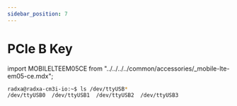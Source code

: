 ```yaml
---
sidebar_position: 7
---
```


# PCIe B Key

import MOBILELTEEM05CE from "../../../../common/accessories/\_mobile-lte-em05-ce.mdx";

<MOBILELTEEM05CE product="Radxa CM3I IO Board" model="radxa-cm3i-io" sim_installation="/img/cm3i/cm3i-io-board-sim-slot.webp" b_key_installation="/img/cm3i/cm3i-io-b-key-sim.webp" diallingI="/img/rock3/3b/rock3b-pppd-process1.webp" diallingII="/img/rock3/3b/rock3b-pppd-process2.webp"  ping_successfully="/img/rock3/3b/rock3b-ping-success.webp" >

```bash
radxa@radxa-cm3i-io:~$ ls /dev/ttyUSB*
/dev/ttyUSB0  /dev/ttyUSB1  /dev/ttyUSB2  /dev/ttyUSB3
```

</MOBILELTEEM05CE>
